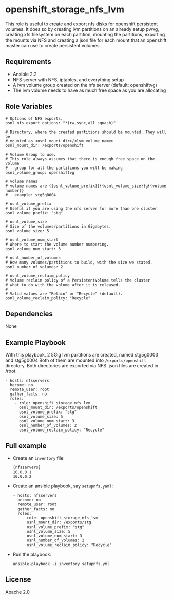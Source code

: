 # openshift_storage_nfs_lvm

This role is useful to create and export nfs disks for openshift persistent volumes.
It does so by creating lvm partitions on an already setup pv/vg, creating xfs
filesystem on each partition, mounting the partitions, exporting the mounts via NFS
and creating a json file for each mount that an openshift master can use to
create persistent volumes.

## Requirements

* Ansible 2.2
* NFS server with NFS, iptables, and everything setup
* A lvm volume group created on the nfs server (default: openshiftvg)
* The lvm volume needs to have as much free space as you are allocating

## Role Variables

```
# Options of NFS exports.
osnl_nfs_export_options: "*(rw,sync,all_squash)"

# Directory, where the created partitions should be mounted. They will be
# mounted as <osnl_mount_dir>/<lvm volume name>
osnl_mount_dir: /exports/openshift

# Volume Group to use.
# This role always assumes that there is enough free space on the volume
#   group for all the partitions you will be making
osnl_volume_group: openshiftvg

# volume names
# volume names are {{osnl_volume_prefix}}{{osnl_volume_size}}g{{volume number}}
#   example: stg5g0004

# osnl_volume_prefix
# Useful if you are using the nfs server for more than one cluster
osnl_volume_prefix: "stg"

# osnl_volume_size
# Size of the volumes/partitions in Gigabytes.
osnl_volume_size: 5

# osnl_volume_num_start
# Where to start the volume number numbering.
osnl_volume_num_start: 3

# osnl_number_of_volumes
# How many volumes/partitions to build, with the size we stated.
osnl_number_of_volumes: 2

# osnl_volume_reclaim_policy
# Volume reclaim policy of a PersistentVolume tells the cluster
# what to do with the volume after it is released.
#
# Valid values are "Retain" or "Recycle" (default).
osnl_volume_reclaim_policy: "Recycle"

```

## Dependencies

None

## Example Playbook

With this playbook, 2 5Gig lvm partitions are created, named stg5g0003 and stg5g0004
Both of them are mounted into `/exports/openshift` directory.  Both directories are
exported via NFS.  json files are created in /root.

    - hosts: nfsservers
      become: no
      remote_user: root
      gather_facts: no
      roles:
        - role: openshift_storage_nfs_lvm
          osnl_mount_dir: /exports/openshift
          osnl_volume_prefix: "stg"
          osnl_volume_size: 5
          osnl_volume_num_start: 3
          osnl_number_of_volumes: 2
          osnl_volume_reclaim_policy: "Recycle"


## Full example


* Create an `inventory` file:
    ```
    [nfsservers]
    10.0.0.1
    10.0.0.2
    ```

* Create an ansible playbook, say `setupnfs.yaml`:
    ```
    - hosts: nfsservers
      become: no
      remote_user: root
      gather_facts: no
      roles:
        - role: openshift_storage_nfs_lvm
          osnl_mount_dir: /exports/stg
          osnl_volume_prefix: "stg"
          osnl_volume_size: 5
          osnl_volume_num_start: 3
          osnl_number_of_volumes: 2
          osnl_volume_reclaim_policy: "Recycle"

* Run the playbook:
    ```
    ansible-playbook -i inventory setupnfs.yml
    ```

## License

Apache 2.0
